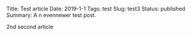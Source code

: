 Title: Test article
Date: 2019-1-1
Tags: test
Slug: test3
Status: published
Summary: A n evennewer test post.

2nd second article
